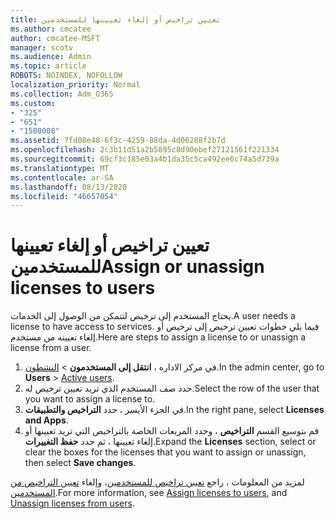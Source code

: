 ```yaml
---
title: تعيين تراخيص أو إلغاء تعيينها للمستخدمين
ms.author: cmcatee
author: cmcatee-MSFT
manager: scotv
ms.audience: Admin
ms.topic: article
ROBOTS: NOINDEX, NOFOLLOW
localization_priority: Normal
ms.collection: Adm_O365
ms.custom:
- "325"
- "651"
- "1500008"
ms.assetid: 7fd08e48-6f3c-4259-88da-4d06288f2b7d
ms.openlocfilehash: 2c3b11d51a2b5895c8d90ebef27121561f221334
ms.sourcegitcommit: 69cf3c185e03a4b1da35c5ca492ee6c74a5d739a
ms.translationtype: MT
ms.contentlocale: ar-SA
ms.lasthandoff: 08/13/2020
ms.locfileid: "46657054"
---
```

# <a name="assign-or-unassign-licenses-to-users"></a><span data-ttu-id="d963d-102">تعيين تراخيص أو إلغاء تعيينها للمستخدمين</span><span class="sxs-lookup"><span data-stu-id="d963d-102">Assign or unassign licenses to users</span></span>

<span data-ttu-id="d963d-103">يحتاج المستخدم إلى ترخيص لتتمكن من الوصول إلى الخدمات.</span><span class="sxs-lookup"><span data-stu-id="d963d-103">A user needs a license to have access to services.</span></span> <span data-ttu-id="d963d-104">فيما يلي خطوات تعيين ترخيص إلى ترخيص أو إلغاء تعيينه من مستخدم.</span><span class="sxs-lookup"><span data-stu-id="d963d-104">Here are steps to assign a license to or unassign a license from a user.</span></span>
  
1. <span data-ttu-id="d963d-105">في مركز الاداره ، **انتقل إلى المستخدمون** \> [النشطون](https://go.microsoft.com/fwlink/p/?linkid=834822).</span><span class="sxs-lookup"><span data-stu-id="d963d-105">In the admin center, go to **Users** \> [Active users](https://go.microsoft.com/fwlink/p/?linkid=834822).</span></span>
2. <span data-ttu-id="d963d-106">حدد صف المستخدم الذي تريد تعيين ترخيص له.</span><span class="sxs-lookup"><span data-stu-id="d963d-106">Select the row of the user that you want to assign a license to.</span></span>
3. <span data-ttu-id="d963d-107">في الجزء الأيسر ، حدد **التراخيص والتطبيقات**.</span><span class="sxs-lookup"><span data-stu-id="d963d-107">In the right pane, select **Licenses and Apps**.</span></span>
4. <span data-ttu-id="d963d-108">قم بتوسيع القسم **التراخيص** ، وحدد المربعات الخاصة بالتراخيص التي تريد تعيينها أو إلغاء تعيينها ، ثم حدد **حفظ التغييرات**.</span><span class="sxs-lookup"><span data-stu-id="d963d-108">Expand the **Licenses** section, select or clear the boxes for the licenses that you want to assign or unassign, then select **Save changes**.</span></span>

<span data-ttu-id="d963d-109">لمزيد من المعلومات ، راجع [تعيين تراخيص للمستخدمين](https://docs.microsoft.com/microsoft-365/admin/manage/assign-licenses-to-users)، وإلغاء [تعيين التراخيص من المستخدمين](https://docs.microsoft.com/microsoft-365/admin/manage/remove-licenses-from-users).</span><span class="sxs-lookup"><span data-stu-id="d963d-109">For more information, see [Assign licenses to users](https://docs.microsoft.com/microsoft-365/admin/manage/assign-licenses-to-users), and [Unassign licenses from users](https://docs.microsoft.com/microsoft-365/admin/manage/remove-licenses-from-users).</span></span>